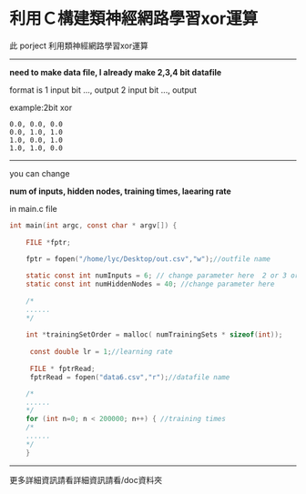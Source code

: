 # 利用Ｃ構建類神經網路學習xor運算
此 porject 利用類神經網路學習xor運算

---

**need to make data file, I already make 2,3,4 bit datafile**

format is 
1 input bit ..., output
2 input bit ..., output

example:2bit xor
```
0.0, 0.0, 0.0 
0.0, 1.0, 1.0 
1.0, 0.0, 1.0 
1.0, 1.0, 0.0 
```
---
you can change

**num of inputs, hidden nodes, training times, laearing rate**

in main.c file
```c
int main(int argc, const char * argv[]) {
        
    FILE *fptr;
        
    fptr = fopen("/home/lyc/Desktop/out.csv","w");//outfile name

    static const int numInputs = 6; // change parameter here  2 or 3 or 4 or 5 or 6is avaliable
    static const int numHiddenNodes = 40; //change parameter here 
        
    /*
    ......
    */
        
    int *trainingSetOrder = malloc( numTrainingSets * sizeof(int)); 
        
     const double lr = 1;//learning rate
        
     FILE * fptrRead;
     fptrRead = fopen("data6.csv","r");//datafile name

    /*
    ......
    */
    for (int n=0; n < 200000; n++) { //training times
    /*
    ......
    */  
    }   
``` 

---
更多詳細資訊請看詳細資訊請看/doc資料夾
